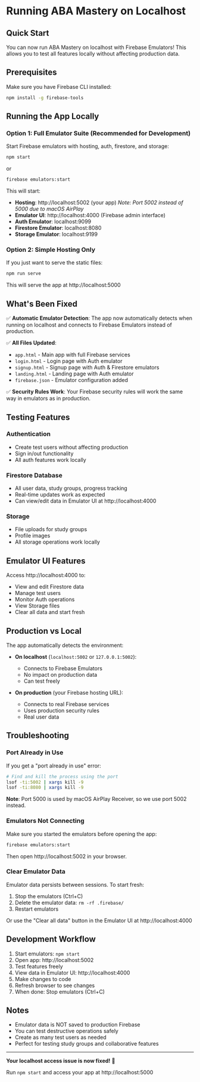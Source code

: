 # Running ABA Mastery on Localhost

## Quick Start

You can now run ABA Mastery on localhost with Firebase Emulators! This allows you to test all features locally without affecting production data.

## Prerequisites

Make sure you have Firebase CLI installed:
```bash
npm install -g firebase-tools
```

## Running the App Locally

### Option 1: Full Emulator Suite (Recommended for Development)
Start Firebase emulators with hosting, auth, firestore, and storage:

```bash
npm start
```
or
```bash
firebase emulators:start
```

This will start:
- **Hosting**: http://localhost:5002 (your app) *Note: Port 5002 instead of 5000 due to macOS AirPlay*
- **Emulator UI**: http://localhost:4000 (Firebase admin interface)
- **Auth Emulator**: localhost:9099
- **Firestore Emulator**: localhost:8080
- **Storage Emulator**: localhost:9199

### Option 2: Simple Hosting Only
If you just want to serve the static files:

```bash
npm run serve
```

This will serve the app at http://localhost:5000

## What's Been Fixed

✅ **Automatic Emulator Detection**: The app now automatically detects when running on localhost and connects to Firebase Emulators instead of production.

✅ **All Files Updated**: 
- `app.html` - Main app with full Firebase services
- `login.html` - Login page with Auth emulator
- `signup.html` - Signup page with Auth & Firestore emulators
- `landing.html` - Landing page with Auth emulator
- `firebase.json` - Emulator configuration added

✅ **Security Rules Work**: Your Firebase security rules will work the same way in emulators as in production.

## Testing Features

### Authentication
- Create test users without affecting production
- Sign in/out functionality
- All auth features work locally

### Firestore Database
- All user data, study groups, progress tracking
- Real-time updates work as expected
- Can view/edit data in Emulator UI at http://localhost:4000

### Storage
- File uploads for study groups
- Profile images
- All storage operations work locally

## Emulator UI Features

Access http://localhost:4000 to:
- View and edit Firestore data
- Manage test users
- Monitor Auth operations
- View Storage files
- Clear all data and start fresh

## Production vs Local

The app automatically detects the environment:

- **On localhost** (`localhost:5002` or `127.0.0.1:5002`):
  - Connects to Firebase Emulators
  - No impact on production data
  - Can test freely

- **On production** (your Firebase hosting URL):
  - Connects to real Firebase services
  - Uses production security rules
  - Real user data

## Troubleshooting

### Port Already in Use
If you get a "port already in use" error:
```bash
# Find and kill the process using the port
lsof -ti:5002 | xargs kill -9
lsof -ti:8080 | xargs kill -9
```

**Note**: Port 5000 is used by macOS AirPlay Receiver, so we use port 5002 instead.

### Emulators Not Connecting
Make sure you started the emulators before opening the app:
```bash
firebase emulators:start
```

Then open http://localhost:5002 in your browser.

### Clear Emulator Data
Emulator data persists between sessions. To start fresh:
1. Stop the emulators (Ctrl+C)
2. Delete the emulator data: `rm -rf .firebase/`
3. Restart emulators

Or use the "Clear all data" button in the Emulator UI at http://localhost:4000

## Development Workflow

1. Start emulators: `npm start`
2. Open app: http://localhost:5002
3. Test features freely
4. View data in Emulator UI: http://localhost:4000
5. Make changes to code
6. Refresh browser to see changes
7. When done: Stop emulators (Ctrl+C)

## Notes

- Emulator data is NOT saved to production Firebase
- You can test destructive operations safely
- Create as many test users as needed
- Perfect for testing study groups and collaborative features

---

**Your localhost access issue is now fixed!** 🎉

Run `npm start` and access your app at http://localhost:5000

